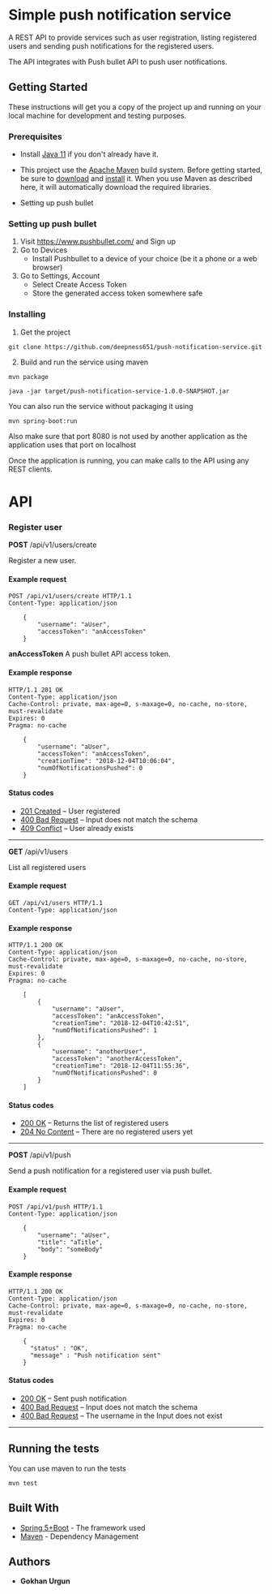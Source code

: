 
# Simple push notification service

A REST API to provide services such as user registration, listing registered users and sending push notifications for the registered users.

The API integrates with Push bullet API to push user notifications.

## Getting Started

These instructions will get you a copy of the project up and running on your local machine for development and testing purposes. 

### Prerequisites

 - Install [Java 11][java11] if you don't already have it.

[java11]: http://www.oracle.com/technetwork/java/javase/downloads/

 - This project use the [Apache Maven][maven] build system. Before getting
started, be sure to [download][maven-download] and [install][maven-install] it.
When you use Maven as described here, it will automatically download the required libraries.

[maven]: https://maven.apache.org
[maven-download]: https://maven.apache.org/download.cgi
[maven-install]: https://maven.apache.org/install.html

 - Setting up push bullet

### Setting up push bullet
1. Visit https://www.pushbullet.com/ and Sign up
2. Go to Devices
   - Install Pushbullet to a device of your choice (be it a phone or a web browser)
3. Go to Settings, Account
   - Select Create Access Token
   - Store the generated access token somewhere safe

### Installing
1. Get the project
```
git clone https://github.com/deepness651/push-notification-service.git
```
2. Build and run the service using maven

```
mvn package

java -jar target/push-notification-service-1.0.0-SNAPSHOT.jar
```
You can also run the service without packaging it using 
```
mvn spring-boot:run
```
Also make sure that port 8080 is not used by another application as the application uses that port on localhost

Once the application is running, you can make calls to the API using any REST clients.

# API #

### Register user

**POST** /api/v1/users/create

Register a new user.

#### Example request 

    POST /api/v1/users/create HTTP/1.1
    Content-Type: application/json

```
    {
        "username": "aUser",
        "accessToken": "anAccessToken"
    }
```
**anAccessToken** A push bullet API access token.

#### Example response

    HTTP/1.1 201 OK
    Content-Type: application/json
    Cache-Control: private, max-age=0, s-maxage=0, no-cache, no-store, must-revalidate
    Expires: 0
    Pragma: no-cache

```
    {
        "username": "aUser",
        "accessToken": "anAccessToken",
        "creationTime": "2018-12-04T10:06:04",
        "numOfNotificationsPushed": 0
    }
```

####  Status codes

-   [201 Created](http://www.w3.org/Protocols/rfc2616/rfc2616-sec10.html#sec10.2.2) – User registered
-   [400 Bad Request](http://www.w3.org/Protocols/rfc2616/rfc2616-sec10.html#sec10.4.1) – Input does not match the schema
-   [409 Conflict](http://www.w3.org/Protocols/rfc2616/rfc2616-sec10.html#sec10.4.10) – User already exists
------

**GET** /api/v1/users

List all registered users

#### Example request 

    GET /api/v1/users HTTP/1.1
    Content-Type: application/json

#### Example response

    HTTP/1.1 200 OK
    Content-Type: application/json
    Cache-Control: private, max-age=0, s-maxage=0, no-cache, no-store, must-revalidate
    Expires: 0
    Pragma: no-cache

```
    [
        {
            "username": "aUser",
            "accessToken": "anAccessToken",
            "creationTime": "2018-12-04T10:42:51",
            "numOfNotificationsPushed": 1
        },
        {
            "username": "anotherUser",
            "accessToken": "anotherAccessToken",
            "creationTime": "2018-12-04T11:55:36",
            "numOfNotificationsPushed": 0
        }
    ]
```


####  Status codes

-   [200 OK](http://www.w3.org/Protocols/rfc2616/rfc2616-sec10.html#sec10.2.1) – Returns the list of registered users
-  [204 No Content](http://www.w3.org/Protocols/rfc2616/rfc2616-sec10.html#sec10.2.5) – There are no registered users yet

------

**POST** /api/v1/push

Send a push notification for a registered user via push bullet.

#### Example request 

    POST /api/v1/push HTTP/1.1
    Content-Type: application/json

```
    {
        "username": "aUser",
        "title": "aTitle",
        "body": "someBody"
    }
```
 
#### Example response

    HTTP/1.1 200 OK
    Content-Type: application/json
    Cache-Control: private, max-age=0, s-maxage=0, no-cache, no-store, must-revalidate
    Expires: 0
    Pragma: no-cache

```
	{
	  "status" : "OK",
	  "message" : "Push notification sent"
	}
```

####  Status codes

-   [200 OK](http://www.w3.org/Protocols/rfc2616/rfc2616-sec10.html#sec10.2.1) – Sent push notification
-   [400 Bad Request](http://www.w3.org/Protocols/rfc2616/rfc2616-sec10.html#sec10.4.1) – Input does not match the schema
-   [400 Bad Request](http://www.w3.org/Protocols/rfc2616/rfc2616-sec10.html#sec10.4.1) – The username in the Input does not exist

------

## Running the tests

You can use maven to run the tests
```
mvn test
```

## Built With

* [Spring 5+Boot](https://spring.io/) - The framework used
* [Maven](https://maven.apache.org/) - Dependency Management

## Authors

* **Gokhan Urgun** 
